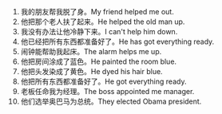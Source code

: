 1. 我的朋友帮我脱了身。My friend helped me out.
2. 他把那个老人扶了起来。He helped the old man up.
3. 我没有办法让他冷静下来。I can't help him down.
4. 他已经把所有东西都准备好了。He has got everything ready.
5. 闹钟能帮助我起床。The alarm helps me up.
6. 他把房间涂成了蓝色。He painted the room blue.
7. 他把头发染成了黄色。He dyed his hair blue.
8. 他把所有东西都准备好了。He got everything ready.
9. 老板任命我为经理。The boss appointed me manager.
10. 他们选举奥巴马为总统。They elected Obama president.